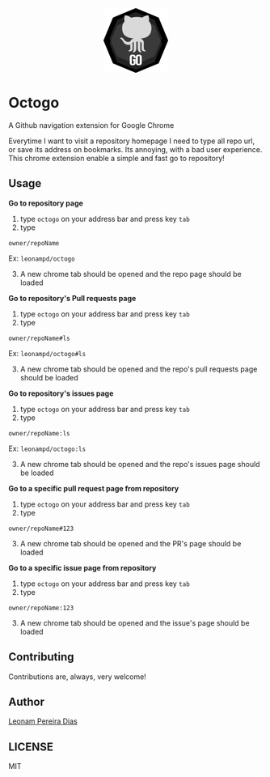 <p align="center" >
<img src="https://github.com/leonampd/octogo/blob/master/assets/octogo128.png" />
</p>

# Octogo
A Github navigation extension for Google Chrome

Everytime I want to visit a repository homepage I need to type all repo url, or save its address on bookmarks. Its annoying, with a bad user experience. This chrome extension enable a simple and fast go to repository!

## Usage

**Go to repository page**

1. type `octogo` on your address bar and press key `tab`
2. type
```
owner/repoName
```
Ex: `leonampd/octogo`

3. A new chrome tab should be opened and the repo page should be loaded

**Go to repository's Pull requests page**

1. type `octogo` on your address bar and press key `tab`
2. type
```
owner/repoName#ls
```
Ex: `leonampd/octogo#ls`

3. A new chrome tab should be opened and the repo's pull requests page should be loaded

**Go to repository's issues page**

1. type `octogo` on your address bar and press key `tab`
2. type
```
owner/repoName:ls
```
Ex: `leonampd/octogo:ls`

3. A new chrome tab should be opened and the repo's issues page should be loaded

**Go to a specific pull request page from repository**

1. type `octogo` on your address bar and press key `tab`
2. type
```
owner/repoName#123
```
3. A new chrome tab should be opened and the PR's page should be loaded

**Go to a specific issue page from repository**

1. type `octogo` on your address bar and press key `tab`
2. type
```
owner/repoName:123
```
3. A new chrome tab should be opened and the issue's page should be loaded

## Contributing

Contributions are, always, very welcome!

## Author

[Leonam Pereira Dias](https://github.com/leonampd)


## LICENSE

MIT